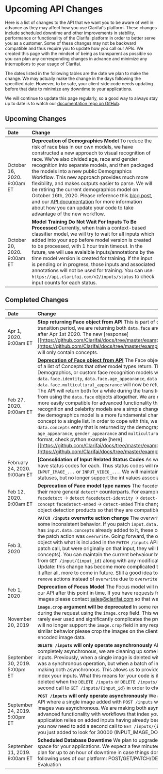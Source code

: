 # Upcoming API Changes

Here is a list of changes to the API that we want you to be aware of well in advance as they may affect how you use Clarifai's platform. These changes include scheduled downtime and other improvements in stability, performance or functionality of the Clarifai platform in order to better serve you as a customer. Some of these changes may not be backward compatible and thus require you to update how you call our APIs. We created this page with the mindset of being as transparent as possible so you can plan any corresponding changes in advance and minimize any interruptions to your usage of Clarifai.

The dates listed in the following tables are the date we plan to make the change. We may actually make the change in the days following the specified date. However, to be safe, your client-side code needs updating before that date to minimize any downtime to your applications.

We will continue to update this page regularly, so a good way to always stay up to date is to watch our [documentation repo on GitHub](https://github.com/Clarifai/docs).

## Upcoming Changes

| Date | Change |
| :--- | :--- |
| October 16, 2020. 9:00am ET | **Deprecation of Demographics Model**  To reduce the risk of race bias in our own models, we have constructed a new approach to visual recognition of race. We've also divided age, race and gender recognition into separate models, and then packaged the models into a new public Demographics Workflow. This new approach provides much more flexibility, and makes outputs easier to parse. We will be retiring the current demographics model on October 16th, 2020. Please reference this [blog post](https://www.clarifai.com/blog/new-demographics-workflow), and our [API documentation](https://docs.clarifai.com/api-guide/api-overview) for more information about how you can update your code to take advantage of the new workflow.  |
| October 20, 2020. 9:00am ET | **Model Training Do Not Wait For Inputs To Be Processed**  Currently, when train a context-based classifier model, we will try to wait for all inputs which added into your app before model version is created to be processed, with 1 hour train timeout. In the future, we will use avaialble inputs/annotations by the time model version is created for training. If the input is pending or in progress, those inputs and associated annotations will not be used for training. You can use `https://api.clarifai.com/v2/inputs/status` to check input counts for each status.  |

## Completed Changes

| Date | Change |
| :--- | :--- |
| Apr 1, 2020. 9:00am ET | **Stop returning Face object from API**   This is part of deprecation of Face object from API. Currently as transition period, we are returning both `data.face` and `data.concept`. We will stop returning `data.face` after Apr 1st 2020. The new \[response\]\[[https://github.com/Clarifai/docs/tree/master/examples/deprecate\_face\_object/new\_response.json](https://github.com/Clarifai/docs/tree/master/examples/deprecate_face_object/new_response.json)\] will only contain concepts. |
| Feb 27, 2020. 9:00am ET | [**Deprecation of Face object from API**](upcoming-api-changes.md#deprecation-face-from-api)  The Face object in our API responses will be deprecated in favor of a list of Concepts that other model types return. This should only effect users of the Celebrity, Demographics, or custom face recognition models where the `data.face` attributes like `data.face.identity`, `data.face.age_appearance`, `data.face.gender_appearance`, and `data.face.multicultural_appearance` will now be returned in the list of `data.concepts` Concept object. The API will return both for a while during the transition to give you time to update your code away from using the `data.face` objects altogether. We are doing this to simplify the API interface and make it more easily compatible for advanced functionality that is coming soon in workflows! The custom face recognition and celebrity models are a simple change to just access the new `data.concepts` field, but the demographics model is a more fundamental change away from having three distinct lists of concept to a single list. In order to cope with this, we have introduced a `vocab_id` field in each `data.concepts` entry that is returned by the demographics model so that you can distinguish `age_appearance`, `gender_appearance` and `multicultural_appearance`.To convert new format to old format, check python example \[here\]\[[https://github.com/Clarifai/docs/tree/master/examples/deprecate\_face\_object](https://github.com/Clarifai/docs/tree/master/examples/deprecate_face_object)\]. |
| February 24, 2020. 9:00am ET | **\[Consolidation of Input Related Status Codes**   As we support more media types, it is impractical to have status codes for each. Thus status codes will now be prefixed `INPUT_...` rather than `INPUT_IMAGE_...` or `INPUT_VIDEO_...`. We will maintain the int value for the `INPUT_IMAGE_...` prefixed statuses, but no longer support the int values associated with statuses prefixed `INPUT_VIDEO...`. |
| Feb 12, 2020. 9:00am ET | **Deprecation of Face model type names**  The `facedetect*` model types will be deprecated in favor of their more general `detect*` counterparts. For example these would be the changes of model type: `facedetect` -&gt; `detect` `facedetect-identity` -&gt; `detect-concept` `facedetect-demographics` -&gt; `detect-concept` `facedetect-embed` -&gt; `detect-embed` This change is to unify the APIs around face products and object detection products so that they are compatible everywhere either is used. |
| Feb 3, 2020 | **`PATCH /inputs` overwrite action change**  The overwrite action when patching inputs currently has some inconsistent behavior. If you patch `input.data.metadata` or `input.data.geo` fields on an input that has `input.data.concepts` already added to it, these concepts will remain after the patch even though the patch action was `overwrite`.  Going forward, the overwrite behavior will overwrite the entire `data` object with what is included in the `PATCH /inputs` API call. Therefore if concepts are not provided in the patch call, but were originally on that input, they will be erased \(overwritten with an empty list of concepts\). You can maintain the current behvaiour by always sending back the complete `data` object from `GET /input/{input_id}` along with any modification to it if you are using the `overwrite` action.   Update: this change has become more complicated than originally expected and we may not undergo it after all, more to come in future. Still a good idea to update your PATCH calls to use the `merge` or `remove` actions instead of `overwrite` due to `overwrite`'s inconsistency. |
| Feb 1, 2020 | **Deprecation of Focus Model**  The Focus model will no longer be supported and will be removed from our API after this point in time. If you have requests for recognizing focus and blurry regions within images please contact sales@clarifai.com so that we can help you directly. |
| November 20, 2019 | **`image.crop` argument will be deprecated**  In some requests we used to allow cropping of images during the request using the `image.crop` field. This was for convenience only, but in reality is was rarely ever used and significantly complicates the processing pipelines under the hood. Therefore, we will no longer support the `image.crop` field in any requests that used to accept it.   If you want to have similar behavior please crop the images on the client side and send the cropped bytes as base64 encoded image data. |
| September 30, 2019. 5:00pm ET | **`DELETE /inputs` will only operate asynchronously**  Along the same lines as `POST /inputs` becoming completely asynchronous, we are cleaning up some inconsistent behavior in the API for deleting inputs. Previously, when a single image is deleted with `DELETE /inputs` or `DELETE /inputs/{input_id}` it was a synchronous operation, but when a batch of images were deleted it was asynchronous. We are making both asynchronous. This allows us to provide more advanced functionality with workflows that index your inputs.  What this means for your code is if you application relies on the input having been deleted when the `DELETE /inputs` or `DELETE /inputs/{input_id}` calls return, you now need to add a second call to `GET /inputs/{input_id}` in order to check that it fails with a not found error. |
| September 24, 2019. 5:00pm ET | **`POST /inputs` will only operate asynchronously**  We are cleaning up some inconsistent behavior in the API where a single image added with `POST /inputs` was a synchronous operation, but a batch of images was asynchronous. We are making both asynchronous. This allows us to provide more advanced functionality with workflows that index your inputs.  What this means for your code is if you application relies on added inputs having already been indexed when the `POST /inputs` call returns, you now need to add a second call to `GET /inputs/{input_id}` in order to check the status of the input you just added to look for 30000 \(INPUT\_IMAGE\_DOWNLOAD\_SUCCESS\) status code. |
| September 11, 2019. 9:00am ET | **Scheduled Database Downtime**  We plan to upgrade our database to make it faster and provide more space for your applications. We expect a few minutes of downtime during this upgrade but you should plan for up to an hour of downtime in case things don't go as expected. This will primarily affect the following uses of our platform: POST/GET/PATCH/DELETE inputs, Search, Custom Training, Model Evaluation |
